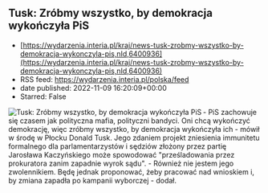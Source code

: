 ## Tusk: Zróbmy wszystko, by demokracja wykończyła PiS
 - [https://wydarzenia.interia.pl/kraj/news-tusk-zrobmy-wszystko-by-demokracja-wykonczyla-pis,nId,6400936](https://wydarzenia.interia.pl/kraj/news-tusk-zrobmy-wszystko-by-demokracja-wykonczyla-pis,nId,6400936)
 - RSS feed: https://wydarzenia.interia.pl/polska/feed
 - date published: 2022-11-09 16:20:09+00:00
 - Starred: False

<p><a href="https://wydarzenia.interia.pl/kraj/news-tusk-zrobmy-wszystko-by-demokracja-wykonczyla-pis,nId,6400936"><img align="left" alt="Tusk: Zróbmy wszystko, by demokracja wykończyła PiS" src="https://i.iplsc.com/tusk-zrobmy-wszystko-by-demokracja-wykonczyla-pis/000GBHQZAD0WNHJ8-C321.jpg" /></a>- PiS zachowuje się czasem jak polityczna mafia, polityczni bandyci. Oni chcą wykończyć demokrację, więc zróbmy wszystko, by demokracja wykończyła ich - mówił w środę w Płocku Donald Tusk. Jego zdaniem projekt zniesienia immunitetu formalnego dla parlamentarzystów i sędziów złożony przez partię Jarosława Kaczyńskiego może spowodować &quot;prześladowania przez prokuratora zanim zapadnie wyrok sądu&quot;. - Również nie jestem jego zwolennikiem. Będę jednak proponować, żeby pracować nad wnioskiem i, by zmiana zapadła po kampanii wyborczej - dodał.</p><br clear="all" />
